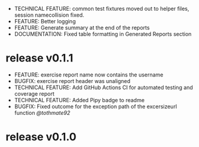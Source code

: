  * TECHNICAL FEATURE: common test fixtures moved out to helper files, session namecollision fixed.
 * FEATURE: Better logging
 * FEATURE: Generate summary at the end of the reports
 * DOCUMENTATION: Fixed table formatting in Generated Reports section

# release v0.1.1

* FEATURE: exercise report name now contains the username
* BUGFIX: exercise report header was unaligned
* TECHNICAL FEATURE: Add GitHub Actions CI for automated testing and coverage report
* TECHNICAL FEATURE: Added Pipy badge to readme
* BUGFIX: Fixed outcome for the exception path of the excersizeurl function *@tothmate92*

# release v0.1.0